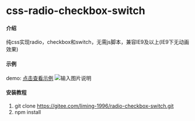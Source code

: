 # css-radio-checkbox-switch

#### 介绍
纯css实现radio，checkbox和switch，无需js脚本，兼容IE9及以上(IE9下无动画效果)

#### 示例
demo: [点击查看示例](http://liming-1996.gitee.io/css-radio-checkbox-switch)
![输入图片说明](https://images.gitee.com/uploads/images/2020/1122/210837_4c7c7da3_2345598.png "批注 2020-11-22 210803.png")

#### 安装教程
1.  git clone https://gitee.com/liming-1996/radio-checkbox-switch.git
2.  npm install
